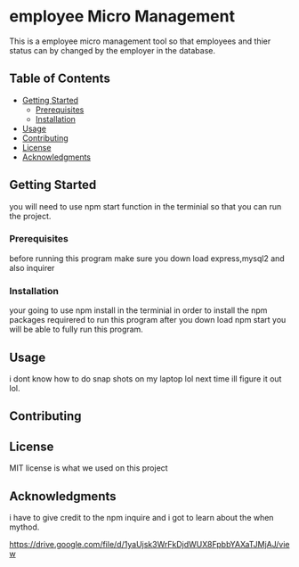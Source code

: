 
# employee Micro Management

This is a employee micro management tool so that employees and thier status can by changed by the employer in the database.

## Table of Contents

- [Getting Started](#getting-started)
  - [Prerequisites](#prerequisites)
  - [Installation](#installation)
- [Usage](#usage)
- [Contributing](#contributing)
- [License](#license)
- [Acknowledgments](#acknowledgments)

## Getting Started

you will need to use npm start function in the terminial so that you can run the project.

### Prerequisites

before running this program make sure you down load express,mysql2 and also inquirer


### Installation
your going to use npm install in the terminial in order to install the npm packages requirered to run this program after you down load npm start you will be able to fully run this program.

## Usage

i dont know how to do snap shots on my laptop lol next time ill figure it out lol.

## Contributing



## License

MIT license is what we used on this project

## Acknowledgments

i have to give credit to the npm inquire and i got to learn about the when mythod.


https://drive.google.com/file/d/1yaUjsk3WrFkDjdWUX8FpbbYAXaTJMjAJ/view

